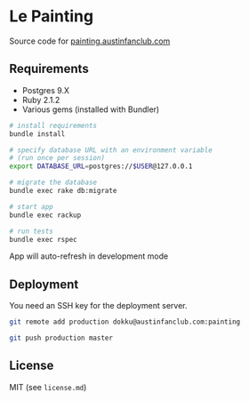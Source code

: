# Le Painting

Source code for [painting.austinfanclub.com](http://painting.austinfanclub.com)

## Requirements

- Postgres 9.X
- Ruby 2.1.2
- Various gems (installed with Bundler)

```bash
# install requirements
bundle install

# specify database URL with an environment variable
# (run once per session)
export DATABASE_URL=postgres://$USER@127.0.0.1

# migrate the database
bundle exec rake db:migrate

# start app
bundle exec rackup

# run tests
bundle exec rspec
```

App will auto-refresh in development mode

## Deployment

You need an SSH key for the deployment server.

```bash
git remote add production dokku@austinfanclub.com:painting

git push production master
```

## License

MIT (see `license.md`)
